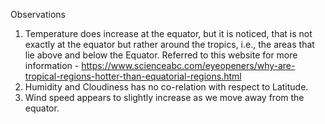 Observations
1) Temperature does increase at the equator, but it is noticed, that is not exactly at the equator 
but rather around the tropics, i.e., the areas that lie above and below the Equator. 
Referred to this website for more information - https://www.scienceabc.com/eyeopeners/why-are-tropical-regions-hotter-than-equatorial-regions.html
2) Humidity and Cloudiness has no co-relation with respect to Latitude.
3) Wind speed appears to slightly increase as we move away from the equator.
